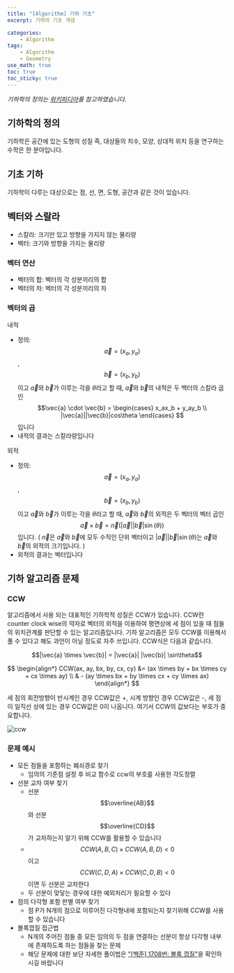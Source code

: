 ```yaml
--- 
title: "[Algorithm] 기하 기초"
excerpt: 기하의 기초 개념

categories:
    - Algorithm
tags:
    - Algorithm
    - Geometry
use_math: true
toc: true
toc_sticky: true
---
```

*기하학의 정의는 [위키피디아](https://ko.wikipedia.org/wiki/%EA%B8%B0%ED%95%98%ED%95%99)를 참고하였습니다.*

## 기하학의 정의

기하학은 공간에 있는 도형의 성질 즉, 대상들의 치수, 모양, 상대적 위치 등을 연구하는 수학은 한 분야입니다.

## 기초 기하

기하학이 다루는 대상으로는 점, 선, 면, 도형, 공간과 같은 것이 있습니다.

## 벡터와 스랄라

- 스칼라: 크기만 있고 방향을 가지지 않는 물리량
- 벡터: 크기와 방향을 가지는 물리량

### 벡터 연산

- 벡터의 합: 벡터의 각 성분끼리의 합
- 벡터의 차: 벡터의 각 성분끼리의 차

### 벡터의 곱

내적
- 정의: $$\vec{a} = (x_a, y_a)$$, $$\vec{b} = (x_b, y_b)$$이고 $\vec{a}$와 $\vec{b}$가 이루는 각을 $\theta$라고 할 때, $\vec{a}$와 $\vec{b}$의 내적은 두 백터의 스칼라 곱인 $$\vec{a} \cdot \vec{b} = 
\begin{cases} 
    x_ax_b + y_ay_b \\
    |\vec{a}||\vec{b}|cos\theta 
\end{cases} $$ 
입니다
- 내적의 결과는 스칼라량입니다

외적
- 정의: $$\vec{a} = (x_a, y_a)$$, $$\vec{b} = (x_b, y_b)$$이고 $\vec{a}$와 $\vec{b}$가 이루는 각을 $\theta$라고 할 때, $\vec{a}$와 $\vec{b}$의 외적은 두 벡터의 벡터 곱인 $$\vec{a} \times \vec{b} = \vec{n}(
    |\vec{a}||\vec{b}|\sin(\theta)
    )$$
입니다. ( $\vec{n}$은 $\vec{a}$와 $\vec{b}$에 모두 수직인 단위 벡터이고 $|\vec{a}||\vec{b}|\sin(\theta)$는 $\vec{a}$와 $\vec{b}$의 외적의 크기입니다. )
- 외적의 결과는 벡터입니다

## 기하 알고리즘 문제

### CCW
알고리즘에서 사용 되는 대표적인 기하학적 성질은 CCW가 있습니다. CCW란 counter clock wise의 약자로 벡터의 외적을 이용하여 평면상에 세 점이 있을 때 점들의 위치관계를 판단할 수 있는 알고리즘입니다. 기하 알고리즘은 모두 CCW를 이용해서 풀 수 있다고 해도 과언이 아닐 정도로 자주 쓰입니다. CCW식은 다음과 같습니다.

<center>$$|\vec{a} \times \vec{b}| = |\vec{a}| |\vec{b}| \sin\theta$$</center>

$$
\begin{align*}
CCW(ax, ay, bx, by, cx, cy) &= (ax \times by + bx \times cy + cx \times ay) \\ & - (ay \times bx + by \times cx + cy \times ax)
\end{align*}
$$

세 점의 회전방향이 반시계인 경우 CCW값은 +, 시계 방향인 경우 CCW값은 -, 세 점이 일직선 상에 있는 경우 CCW값은 0이 나옵니다. 여기서 CCW의 값보다는 부호가 중요합니다.

![ccw](../../assets/images/algorithm/geometry-ccw)

### 문제 예시

- 모든 점들을 포함하는 폐쇠경로 찾기
    - 임의의 기준점 설정 후 비교 함수로 ccw의 부호를 사용한 각도정렬
- 선분 교차 여부 찾기
    - 선분 $$\overline{AB}$$와 선분 $$\overline{CD}$$가 교차하는지 알기 위해 CCW를 활용할 수 있습니다
    - $$CCW(A, B, C) \times CCW(A, B, D) < 0 $$ 이고 $$CCW(C, D, A) \times CCW(C, D, B) < 0$$ 이면 두 선분은 교차한다
    - 두 선분이 맞닿는 경우에 대한 예외처리가 필요할 수 있다
- 점의 다각형 포함 판별 여부 찾기
    - 점 P가 N개의 점으로 이루어진 다각형내에 포함되는지 찾기위해 CCW를 사용할 수 있습니다
- 볼록껍질 접근법
    - N개의 주어진 점들 중 모든 임의의 두 점을 연결하는 선분이 항상 다각형 내부에 존재하도록 하는 점들을 찾는 문제
    - 해당 문제에 대한 보단 자세한 풀이법은 ["[백준] 1708번: 볼록 껍질"]({{site.url}}{{site.baseurl}}/algorithm/baekjoon1708)을 확인하시길 바랍니다


